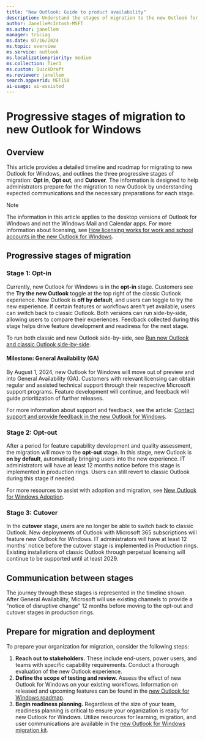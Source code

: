 ```yaml
---  
title: "New Outlook: Guide to product availability"  
description: Understand the stages of migration to the new Outlook for Windows and prepare for deployment. 
author: JanelleMcIntosh-MSFT 
ms.author: janellem 
manager: triciag
ms.date: 07/16/2024  
ms.topic: overview
ms.service: outlook
ms.localizationpriority: medium
ms.collection: Tier3
ms.custom: QuickDraft  
ms.reviewer: janellem  
search.appverid: MET150   
ai-usage: ai-assisted  
---  
```


# Progressive stages of migration to new Outlook for Windows

## Overview

This article provides a detailed timeline and roadmap for migrating to new Outlook for Windows, and outlines the three progressive stages of migration: **Opt in**, **Opt out**, and **Cutover**. The information is designed to help administrators prepare for the migration to new Outlook by understanding expected communications and the necessary preparations for each stage.

>[!NOTE]
>The information in this article applies to the desktop versions of Outlook for Windows and not the Windows Mail and Calendar apps. For more information about licensing, see [How licensing works for work and school accounts in the new Outlook for Windows](https://aka.ms/newOutlooklicensing).

## Progressive stages of migration

### Stage 1: Opt-in

Currently, new Outlook for Windows is in the **opt-in** stage. Customers see the **Try the new Outlook** toggle at the top right of the classic Outlook experience. New Outlook is **off by default**, and users can toggle to try the new experience. If certain features or workflows aren't yet available, users can switch back to classic Outlook. Both versions can run side-by-side, allowing users to compare their experiences. Feedback collected during this stage helps drive feature development and readiness for the next stage.

To run both classic and new Outlook side-by-side, see [Run new Outlook and classic Outlook side-by-side](https://support.microsoft.com/office/a624c36d-c50f-43bc-9c8b-dd17b5690ffb).

#### Milestone: General Availability (GA)

By August 1, 2024, new Outlook for Windows will move out of preview and into General Availability (GA). Customers with relevant licensing can obtain regular and assisted technical support through their respective Microsoft support programs. Feature development will continue, and feedback will guide prioritization of further releases.

For more information about support and feedback, see the article: [Contact support and provide feedback in the new Outlook for Windows](https://support.microsoft.com/office/4a4bcc80-c71e-4e44-97c1-d0e62452ef4a).

### Stage 2: Opt-out

After a period for feature capability development and quality assessment, the migration will move to the **opt-out** stage. In this stage, new Outlook is **on by default**, automatically bringing users into the new experience. IT administrators will have at least 12 months notice before this stage is implemented in production rings. Users can still revert to classic Outlook during this stage if needed.

For more resources to assist with adoption and migration, see [New Outlook for Windows Adoption](https://aka.ms/newOutlookAdoption).

### Stage 3: Cutover

In the **cutover** stage, users are no longer be able to switch back to classic Outlook. New deployments of Outlook with Microsoft 365 subscriptions will feature new Outlook for Windows. IT administrators will have at least 12 months' notice before the cutover stage is implemented in Production rings. Existing installations of classic Outlook through perpetual licensing will continue to be supported until at least 2029.

## Communication between stages

The journey through these stages is represented in the timeline shown. After General Availability, Microsoft will use existing channels to provide a "notice of disruptive change" 12 months before moving to the opt-out and cutover stages in production rings.



## Prepare for migration and deployment

To prepare your organization for migration, consider the following steps:

1. **Reach out to stakeholders.** These include end-users, power users, and teams with specific capability requirements. Conduct a thorough evaluation of the new Outlook experience.
1. **Define the scope of testing and review.** Assess the effect of new Outlook for Windows on your existing workflows. Information on released and upcoming features can be found in the [new Outlook for Windows roadmap](https://aka.ms/newOutlookforWindows).
1. **Begin readiness planning.** Regardless of the size of your team, readiness planning is critical to ensure your organization is ready for new Outlook for Windows. Utilize resources for learning, migration, and user communications are available in the [new Outlook for Windows migration kit](https://aka.ms/newOutlookAdoption).
